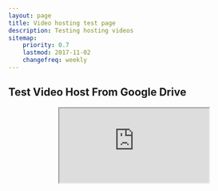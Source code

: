 ```yaml
---
layout: page
title: Video hosting test page
description: Testing hosting videos
sitemap:
    priority: 0.7
    lastmod: 2017-11-02
    changefreq: weekly
---
```

## Test Video Host From Google Drive

<center><iframe src="https://drive.google.com/file/d/19pFFQwZcwNQNubE8WHXbE8VfGRJs8k09/view"></iframe></center>
